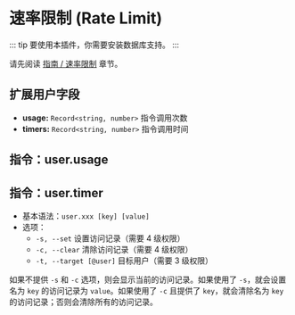 # 速率限制 (Rate Limit)

::: tip
要使用本插件，你需要安装数据库支持。
:::

请先阅读 [指南 / 速率限制](../../guide/command/more.md#速率限制) 章节。

## 扩展用户字段

- **usage:** `Record<string, number>` 指令调用次数
- **timers:** `Record<string, number>` 指令调用时间

## 指令：user.usage
## 指令：user.timer

- 基本语法：`user.xxx [key] [value]`
- 选项：
  - `-s, --set` 设置访问记录（需要 4 级权限）
  - `-c, --clear` 清除访问记录（需要 4 级权限）
  - `-t, --target [@user]` 目标用户（需要 3 级权限）

如果不提供 `-s` 和 `-c` 选项，则会显示当前的访问记录。如果使用了 `-s`，就会设置名为 `key` 的访问记录为 `value`。如果使用了 `-c` 且提供了 `key`，就会清除名为 `key` 的访问记录；否则会清除所有的访问记录。
